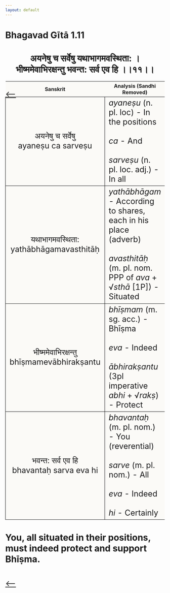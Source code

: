 ```yaml
---
layout: default
---
```

<!---
Text can be **bold**, _italic_, or ~~strikethrough~~.

[Link to another page](./another-page.html)

There should be whitespace between paragraphs.

There should be whitespace between paragraphs. We recommend including a README, or a file with information about your project.
--->

# Bhagavad Gītā 1.11

<style>
table {
  border-collapse: collapse;
  border-style: hidden;
}
th {
  background: #FBFAF7;
}
td {
  font-size: 25px;
  background: #FBFAF7;
  border: 1px solid black;
}
div.move {
  font-size: 25px;
}
</style>

<h1 style="text-align:center">
अयनेषु च सर्वेषु यथाभागमवस्थिता: ।<br>
भीष्ममेवाभिरक्षन्तु भवन्त: सर्व एव हि ।।११।।
</h1>
<div class="move" style="position:relative;min-width:960px">
 <p style="position: absolute;left:0;top:0"><a href="./v1-10.html">⟵</a></p>
</div>
<div class="move" style="position:relative;min-width:960px">
 <p style="position: absolute;right:0;top:0"><a href="./v1-12.html">⟶</a></p>
</div>

| Sanskrit | Analysis (Sandhi Removed) |
|:-:|-|
|  अयनेषु च सर्वेषु<br>ayaneṣu ca sarveṣu | <em>ayaneṣu</em> (n. pl. loc) - In the positions<br><br><em>ca</em> - And<br><br><em>sarveṣu</em> (n. pl. loc. adj.) - In all |
| यथाभागमवस्थिता:<br>yathābhāgamavasthitāḥ | <em>yathābhāgam</em> - According to shares, each in his place (adverb)<br><br><em>avasthitāḥ</em> (m. pl. nom. PPP of <em>ava</em> + √<em>sthā</em> [1P]) - Situated |
|  भीष्ममेवाभिरक्षन्तु<br>bhīṣmamevābhirakṣantu | <em>bhīṣmam</em> (m. sg. acc.) - Bhīṣma<br><br><em>eva</em> - Indeed<br><br><em>ābhirakṣantu</em> (3pl imperative <em>abhi</em> + √<em>rakṣ</em>) - Protect |
| भवन्त: सर्व एव हि<br>bhavantaḥ sarva eva hi | <em>bhavantaḥ</em> (m. pl. nom.) - You (reverential)<br><br><em>sarve</em> (m. pl. nom.) - All<br><br><em>eva</em> - Indeed<br><br><em>hi</em> - Certainly |

<h1>
You, all situated in their positions, must indeed protect and support Bhīṣma.
</h1>
<div class="move" style="position:relative;min-width:960px">
 <p style="position: absolute;left:0;top:0"><a href="./v1-10.html">⟵</a></p>
</div>
<div class="move" style="position:relative;min-width:960px">
 <p style="position: absolute;right:0;top:0"><a href="./v1-12.html">⟶</a></p>
</div>
